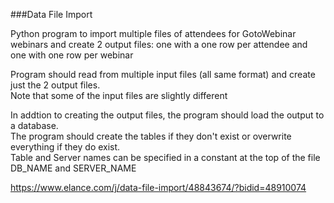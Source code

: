 
###Data File Import

Python program to import multiple files of attendees for GotoWebinar webinars and create 2 output files: 
one with a one row per attendee and one with one row per webinar

Program should read from multiple input files (all same format) and create just the 2 output files.  
Note that some of the input files are slightly different
 
In addtion to creating the output files, the program should load the output to a database.  
The program should create the tables if they don't exist or overwrite everything if they do exist.  
Table and Server names can be specified in a constant at the top of the file DB_NAME and SERVER_NAME

https://www.elance.com/j/data-file-import/48843674/?bidid=48910074

